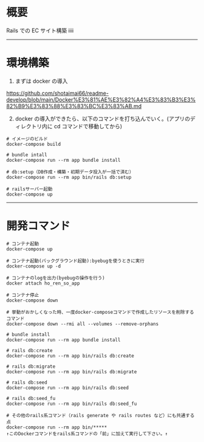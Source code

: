 # 概要

Rails での EC サイト構築
iiii

---

# 環境構築

1. まずは docker の導入

https://github.com/shotaimai66/readme-develop/blob/main/Docker%E3%81%AE%E3%82%A4%E3%83%B3%E3%82%B9%E3%83%88%E3%83%BC%E3%83%AB.md

2. docker の導入ができたら、以下のコマンドを打ち込んでいく。(アプリのディレクトリ内に cd コマンドで移動してから)

```
# イメージのビルド
docker-compose build

# bundle intall
docker-compose run --rm app bundle install

# db:setup（DB作成・構築・初期データ投入が一括で済む）
docker-compose run --rm app bin/rails db:setup

# railsサーバー起動
docker-compose up
```

---

# 開発コマンド

```
# コンテナ起動
docker-compose up

# コンテナ起動(バックグラウンド起動):byebugを使うときに実行
docker-compose up -d

# コンテナのlogを出力(byebugの操作を行う)
docker attach ho_ren_so_app

# コンテナ停止
docker-compose down

# 挙動がおかしくなった時、一度docker-composeコマンドで作成したリソースを削除するコマンド
docker-compose down --rmi all --volumes --remove-orphans

# bundle install
docker-compose run --rm app bundle install

# rails db:create
docker-compose run --rm app bin/rails db:create

# rails db:migrate
docker-compose run --rm app bin/rails db:migrate

# rails db:seed
docker-compose run --rm app bin/rails db:seed

# rails db:seed_fu
docker-compose run --rm app bin/rails db:seed_fu

# その他のrails系コマンド（rails generate や rails routes など）にも共通する点
docker-compose run --rm app bin/*****
↑このDockerコマンドをrails系コマンドの「前」に加えて実行して下さい。↑

```
